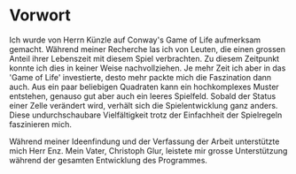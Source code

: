 # Vorwort

Ich wurde von Herrn Künzle auf Conway's Game of Life aufmerksam gemacht. Während meiner Recherche las ich von Leuten, die einen grossen Anteil ihrer Lebenszeit mit diesem Spiel verbrachten. Zu diesem Zeitpunkt konnte ich dies in keiner Weise nachvollziehen. Je mehr Zeit ich aber in das 'Game of Life' investierte, desto mehr packte mich die Faszination dann auch. Aus ein paar beliebigen Quadraten kann ein hochkomplexes Muster entstehen, genauso gut aber auch ein leeres Spielfeld. Sobald der Status einer Zelle verändert wird, verhält sich die Spielentwicklung ganz anders. Diese undurchschaubare Vielfältigkeit trotz der Einfachheit der Spielregeln faszinieren mich. 

Während meiner Ideenfindung und der Verfassung der Arbeit unterstützte mich Herr Enz. Mein Vater, Christoph Glur, leistete mir grosse Unterstützung während der gesamten Entwicklung des Programmes. 

<!-- TODO: ag ich würde erwähnen, dass ich das GUI für dich gemacht habe -->